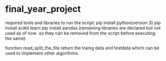 # final_year_project
required tools and libraries to run the script:
 pip install python(version 3)
 pip install scikit learn
 pip install pandas
 (remaining libraries are declared but not used as of now .so they can be removed from the script before executing the same)
 
 function read_split_the_file return the traing data and testdata which can be used to implement other algorithms.

